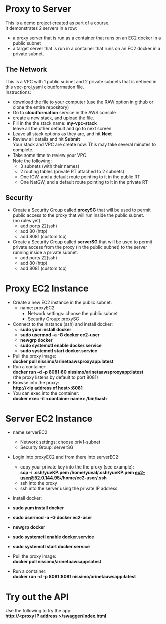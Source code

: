 # Proxy to Server

This is a demo project created as part of a course.  
It demonstrates 2 servers in a row:
- a proxy server that is run as a container that runs on an EC2 docker in a public subnet
- a target server that is run in a container that runs on an EC2 docker in a private subnet.

## The Network

This is a VPC with 1 public subnet and 2 private subnets that is defined in this [vpc-proj.yaml](https://github.com/YuvalShaul/aws/blob/main/VPC/vpc-proj.yaml) cloudformation file.  
Instructions:  
- download the file to your computer (use the RAW option in github or clone the entire repository)
- Go to **cloudformation** service in the AWS console
- create a new stack, and upload the file.
- Fill in the the stack name: **my-vpc-stack**  
leave all the other default and go to next screen.
- Leave all stack options as they are, and hit **Next**
- Review all details and hit **Submit**  
Your stack and VPC are create now. This may take several minutes to complete.
- Take some time to review your VPC.  
Note the following:  
  - 3 subnets (with their names)
  - 2 routing tables (private RT attached to 2 subnets)
  - One IGW, and a default route pointing to it in the public RT
  - One NatGW, and a default route pointing to it in the private RT
  
## Security

- Create a Security Group called **proxySG** that will be used to permit public access to the proxy that will run inside the public subnet.  
(no rules yet)
  - add ports 22(ssh) 
  - add 80  (http)
  - add 8081 (custom tcp)
- Create a Security Group called **serverSG** that will be used to permit private access from the proxy (in the public subnet) to the server running inside a private subnet.  
  - add ports 22(ssh)
  - add 80  (http)
  - add 8081 (custom tcp)


# Proxy EC2 Instance

- Create a new EC2 instance in the public subnet:
  - name:  proxyEC2
    - Network settings:  choose the public subnet
    - Security Group: proxySG
- Connect to the instance (ssh) and install docker:  
  - **sudo yum install docker**
  - **sudo usermod -a -G docker ec2-user**
  - **newgrp docker**
  - **sudo systemctl enable docker.service**
  - **sudo systemctl start docker.service**
- Pull the proxy image:  
**docker pull nissimo/arinetaawsproxyapp:latest**
- Run a container:  
**docker run -d -p 8081:80 nissimo/arinetaawsproxyapp:latest**  
(the proxy listens by default to port 8081)
- Browse into the proxy:  
**http://\<ip address of host\>:8081**
- You can exec into the container:  
**docker exec -it \<container name\> /bin/bash**

# Server EC2 Instance

  - name serverEC2
    - Network settings: choose priv1-subnet
    - Security Group: serverSG

  - Login into proxyEC2 and from there into serverEC2:
    - copy your private key into the the proxy (see example):  
    **scp -i .ssh/yuvKP.pem /home/yuval/.ssh/yuvKP.pem   ec2-user@52.0.144.95:/home/ec2-user/.ssh**
    - ssh into the proxy
    - ssh into the server using the private IP address
  - Install docker:  
  - **sudo yum install docker**
  - **sudo usermod -a -G docker ec2-user**
  - **newgrp docker**
  - **sudo systemctl enable docker.service**
  - **sudo systemctl start docker.service**
  - Pull the proxy image:  
**docker pull nissimo/arinetaawsapp:latest**
  - Run a container:  
  **docker run -d -p 8081:8081 nissimo/arinetaawsapp:latest**

# Try out the API

Use the following to try the app:  
**http://\<proxy IP address \>/swagger/index.html**

